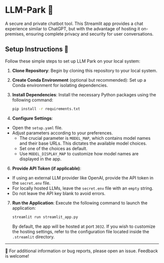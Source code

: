 # LLM-Park 🤖

A secure and private chatbot tool. This Streamlit app provides a chat experience similar to ChatGPT, but with the advantage of hosting it on-premises, ensuring complete privacy and security for user conversations.

## Setup Instructions 🚀

Follow these simple steps to set up LLM Park on your local system:

1. **Clone Repository**: Begin by cloning this repository to your local system.

2. **Create Conda Environment** (optional but recommended): Set up a Conda environment for isolating dependencies.

3. **Install Dependencies**: Install the necessary Python packages using the following command:
    ```bash
    pip install -r requirements.txt
    ```

4. **Configure Settings**:
* Open the `setup.yaml` file.
* Adjust parameters according to your preferences.
  * The crucial parameter is `MODEL_MAP`, which contains model names and their base URLs. This dictates the available model choices.
  * Set one of the choices as default.
  * Use `MODEL_DISPLAY_MAP` to customize how model names are displayed in the app.
6. **Provide API Token (if applicable)**:
* If using an external LLM provider like OpenAI, provide the API token in the `secret.env` file.
* For locally hosted LLMs, leave the `secret.env` file with an `empty` string.
* Do not leave the API key blank to avoid errors.

7. **Run the Application**: Execute the following command to launch the application:
    ```bash
    streamlit run streamlit_app.py
    ```
   By default, the app will be hosted at port `3032`. If you wish to customize the hosting settings, refer to the configuration file located inside the `.streamlit` directory.


---

📌 For additional information or bug reports, please open an issue. Feedback is welcome!
